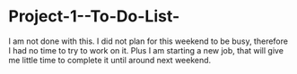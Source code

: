 # Project-1--To-Do-List-

I am not done with this. I did not plan for this weekend to be busy, therefore I had no time to try to work on it. 
Plus I am starting a new job, that will give me little time to complete it until around next weekend. 
